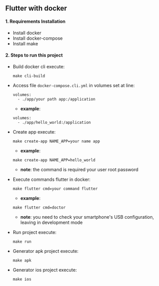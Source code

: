 ## Flutter with docker

#### 1. Requirements Installation

* Install docker
* Install docker-compose
* Install make


#### 2.  Steps to run this project

     
* Build docker cli execute: 

      make cli-build
      
 * Access file `docker-compose.cli.yml` in volumes set at line: 
         
       volumes:
         - ./app/your path app:/application
       
      * **example**:
       
       volumes:
         - ./app/hello_world:/application
              
* Create app execute: 
        
      make create-app NAME_APP=your name app
      
     * **example**:
      
      make create-app NAME_APP=hello_world
      
    * **note**: the command is required your user root password
  
    
* Execute commands flutter in docker: 
        
      make flutter cmd=your command flutter
      
     * **example**:
      
      make flutter cmd=doctor

     * **note**: you need to check your smartphone's USB configuration, leaving in development mode         

                        
* Run project execute: 

      make run
      
      
* Generator apk project execute: 

      make apk

      
* Generator ios project execute: 

      make ios